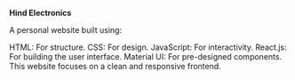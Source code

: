 ****Hind Electronics****

A personal website built using:

HTML: For structure.
CSS: For design.
JavaScript: For interactivity.
React.js: For building the user interface.
Material UI: For pre-designed components.
This website focuses on a clean and responsive frontend.
